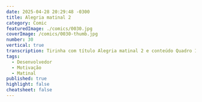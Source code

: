 ```yaml
---
date: 2025-04-28 20:29:48 -0300
title: Alegria matinal 2
category: Comic
featuredImage: ./comics/0030.jpg
coverImage: /comics/0030-thumb.jpg
number: 30
vertical: true
transcription: Tirinha com título Alegria matinal 2 e conteúdo Quadro 1. Sophie fala "Bom dia!!! Hora de começar o dia!" . Quadro 2. Sol fala "Quê? Quem? Como alguém quer me acordar?" Sophie fala "Só estou querendo mais dia para aproveitar!" . Quadro 3. Sol fala "Sério...? <br /> OK!" . Quadro 4. Sol e Sophie fala "UM ÓTIMO DIA PARA TODO MUNDO!!!!" .
tags:
  - Desenvolvedor
  - Motivação
  - Matinal
published: true
highlight: false
cheatsheet: false
---
```

